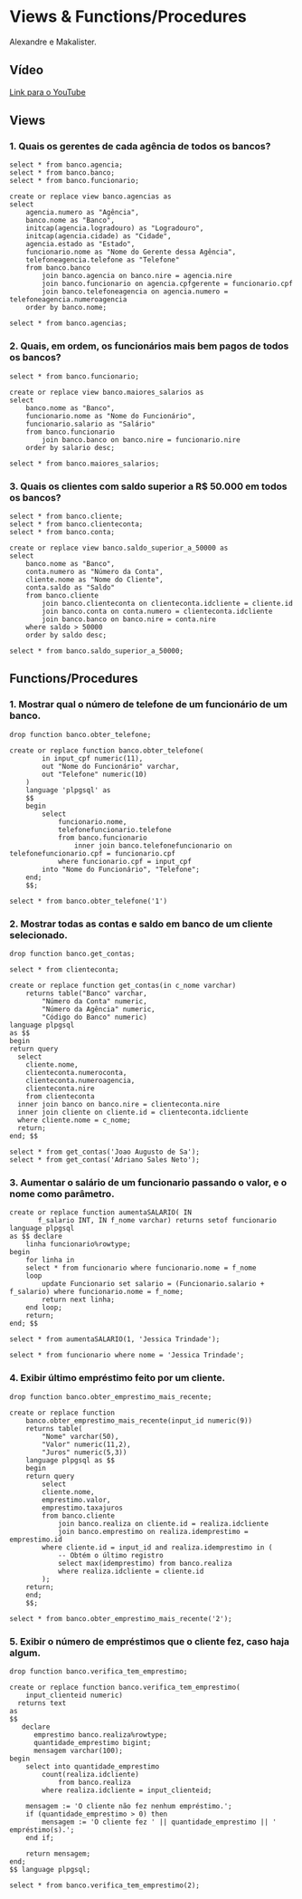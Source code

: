 # Views & Functions/Procedures

Alexandre e Makalister.

## Vídeo

[Link para o YouTube](https://www.youtube.com/watch?v=HCa-Zkxwn1Y&t=9)

## Views

### 1. Quais os gerentes de cada agência de todos os bancos?

```
select * from banco.agencia;
select * from banco.banco;
select * from banco.funcionario;

create or replace view banco.agencias as
select 
	agencia.numero as "Agência",
	banco.nome as "Banco", 
	initcap(agencia.logradouro) as "Logradouro", 
	initcap(agencia.cidade) as "Cidade",
	agencia.estado as "Estado",
	funcionario.nome as "Nome do Gerente dessa Agência",
	telefoneagencia.telefone as "Telefone"
	from banco.banco
		join banco.agencia on banco.nire = agencia.nire
		join banco.funcionario on agencia.cpfgerente = funcionario.cpf
		join banco.telefoneagencia on agencia.numero = telefoneagencia.numeroagencia
	order by banco.nome;
	
select * from banco.agencias;
```

### 2. Quais, em ordem, os funcionários mais bem pagos de todos os bancos?

```
select * from banco.funcionario;

create or replace view banco.maiores_salarios as
select 
	banco.nome as "Banco",
	funcionario.nome as "Nome do Funcionário",
	funcionario.salario as "Salário"
	from banco.funcionario
		join banco.banco on banco.nire = funcionario.nire
	order by salario desc;
	
select * from banco.maiores_salarios;
```

### 3. Quais os clientes com saldo superior a R$ 50.000 em todos os bancos?

```
select * from banco.cliente;
select * from banco.clienteconta;
select * from banco.conta;

create or replace view banco.saldo_superior_a_50000 as
select
	banco.nome as "Banco",
	conta.numero as "Número da Conta",
	cliente.nome as "Nome do Cliente",
	conta.saldo as "Saldo"
	from banco.cliente
		join banco.clienteconta on clienteconta.idcliente = cliente.id
		join banco.conta on conta.numero = clienteconta.idcliente
		join banco.banco on banco.nire = conta.nire
	where saldo > 50000
	order by saldo desc;
	
select * from banco.saldo_superior_a_50000;
```

## Functions/Procedures

### 1. Mostrar qual o número de telefone de um funcionário de um banco. 

```
drop function banco.obter_telefone;

create or replace function banco.obter_telefone(
		in input_cpf numeric(11),
		out "Nome do Funcionário" varchar,
		out "Telefone" numeric(10)
	)
	language 'plpgsql' as 
	$$
	begin
		select 
			funcionario.nome,
			telefonefuncionario.telefone
			from banco.funcionario
				inner join banco.telefonefuncionario on telefonefuncionario.cpf = funcionario.cpf
			where funcionario.cpf = input_cpf
		into "Nome do Funcionário", "Telefone";
	end;
	$$;
	
select * from banco.obter_telefone('1')
```


### 2. Mostrar todas as contas e saldo em banco de um cliente selecionado.

```
drop function banco.get_contas;

select * from clienteconta;

create or replace function get_contas(in c_nome varchar) 
	returns table("Banco" varchar,
		"Número da Conta" numeric,
		"Número da Agência" numeric,
		"Código do Banco" numeric)
language plpgsql
as $$
begin
return query
  select 
  	cliente.nome,
  	clienteconta.numeroconta,
	clienteconta.numeroagencia,
  	clienteconta.nire
	from clienteconta
  inner join banco on banco.nire = clienteconta.nire
  inner join cliente on cliente.id = clienteconta.idcliente
  where cliente.nome = c_nome;
  return; 
end; $$

select * from get_contas('Joao Augusto de Sa');
select * from get_contas('Adriano Sales Neto');
```

### 3. Aumentar o salário de um funcionario passando o valor, e o nome como parâmetro.

```
create or replace function aumentaSALARIO( IN
	   f_salario INT, IN f_nome varchar) returns setof funcionario
language plpgsql
as $$ declare
	linha funcionario%rowtype;
begin
	for linha in
	select * from funcionario where funcionario.nome = f_nome
	loop
		update Funcionario set salario = (Funcionario.salario + f_salario) where funcionario.nome = f_nome;
		return next linha;
	end loop;
	return;
end; $$

select * from aumentaSALARIO(1, 'Jessica Trindade');

select * from funcionario where nome = 'Jessica Trindade';
```

### 4. Exibir último empréstimo feito por um cliente.

```
drop function banco.obter_emprestimo_mais_recente;

create or replace function 
	banco.obter_emprestimo_mais_recente(input_id numeric(9))
	returns table(
		"Nome" varchar(50), 
		"Valor" numeric(11,2),
		"Juros" numeric(5,3)) 
	language plpgsql as $$
	begin
	return query
		select
		cliente.nome,
		emprestimo.valor,
		emprestimo.taxajuros
		from banco.cliente
			join banco.realiza on cliente.id = realiza.idcliente
			join banco.emprestimo on realiza.idemprestimo = emprestimo.id
		where cliente.id = input_id and realiza.idemprestimo in (
			-- Obtém o último registro
			select max(idemprestimo) from banco.realiza 
			where realiza.idcliente = cliente.id
		); 
	return;
	end;
	$$;

select * from banco.obter_emprestimo_mais_recente('2');
```

### 5. Exibir o número de empréstimos que o cliente fez, caso haja algum.

```
drop function banco.verifica_tem_emprestimo;

create or replace function banco.verifica_tem_emprestimo(
	input_clienteid numeric)
  returns text
as
$$
   declare
      emprestimo banco.realiza%rowtype;
	  quantidade_emprestimo bigint;
	  mensagem varchar(100);
begin
	select into quantidade_emprestimo
		count(realiza.idcliente) 
			from banco.realiza 
		where realiza.idcliente = input_clienteid;
		
	mensagem := 'O cliente não fez nenhum empréstimo.';
	if (quantidade_emprestimo > 0) then
		mensagem := 'O cliente fez ' || quantidade_emprestimo || ' empréstimo(s).';
	end if;	
	
	return mensagem;
end;
$$ language plpgsql;

select * from banco.verifica_tem_emprestimo(2);
```



